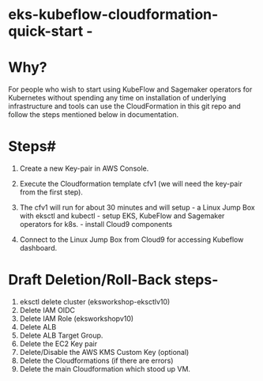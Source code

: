 # eks-kubeflow-cloudformation-quick-start -

# Why?

For people who wish to start using KubeFlow and Sagemaker operators for Kubernetes without spending any time on installation of underlying infrastructure and tools can use the CloudFormation in this git repo and follow the steps mentioned below in documentation. 

# Steps#

1) Create a new Key-pair in AWS Console. 

2) Execute the Cloudformation template cfv1 (we will need the key-pair from the first step).

3) The cfv1 will run for about 30 minutes and will setup 
        - a Linux Jump Box with eksctl and kubectl
        - setup EKS, KubeFlow and Sagemaker operators for k8s. 
        - install Cloud9 components

4) Connect to the Linux Jump Box from Cloud9 for accessing Kubeflow dashboard.

# Draft Deletion/Roll-Back steps-

1) eksctl delete cluster (eksworkshop-eksctlv10)
2) Delete IAM OIDC
3) Delete IAM Role (eksworkshopv10)
4) Delete ALB 
5) Delete ALB Target Group.
6) Delete the EC2 Key pair
7) Delete/Disable the AWS KMS Custom Key (optional)
8) Delete the Cloudformations (if there are errors)
9) Delete the main Cloudformation which stood up VM.
